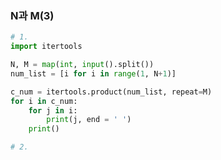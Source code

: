 ### N과 M(3)

```python
# 1.
import itertools

N, M = map(int, input().split())
num_list = [i for i in range(1, N+1)]

c_num = itertools.product(num_list, repeat=M)
for i in c_num:
    for j in i:
        print(j, end = ' ')
    print()
```

```python
# 2.

```

